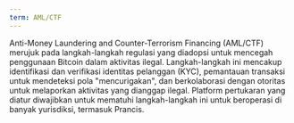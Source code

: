 ```yaml
---
term: AML/CTF
---
```


Anti-Money Laundering and Counter-Terrorism Financing (AML/CTF) merujuk pada langkah-langkah regulasi yang diadopsi untuk mencegah penggunaan Bitcoin dalam aktivitas ilegal. Langkah-langkah ini mencakup identifikasi dan verifikasi identitas pelanggan (KYC), pemantauan transaksi untuk mendeteksi pola "mencurigakan", dan berkolaborasi dengan otoritas untuk melaporkan aktivitas yang dianggap ilegal. Platform pertukaran yang diatur diwajibkan untuk mematuhi langkah-langkah ini untuk beroperasi di banyak yurisdiksi, termasuk Prancis.